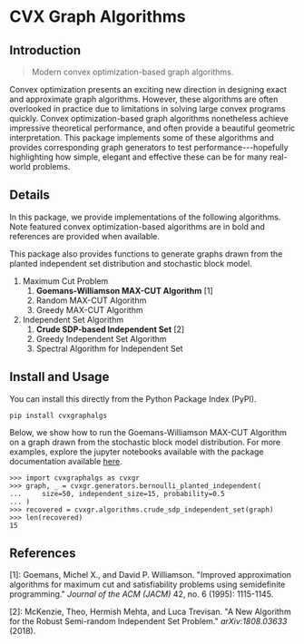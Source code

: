 # CVX Graph Algorithms

## Introduction

> Modern convex optimization-based graph algorithms.

Convex optimization presents an exciting new direction in designing exact and
approximate graph algorithms. However, these algorithms are often overlooked in
practice due to limitations in solving large convex programs quickly.
Convex optimization-based graph algorithms nonetheless achieve impressive 
theoretical performance, and often provide a beautiful geometric interpretation.
This package implements some of these algorithms and provides corresponding 
graph generators to test performance---hopefully highlighting how simple, 
elegant and effective these can be for many real-world problems.

## Details

In this package, we provide implementations of the following algorithms. Note
featured convex optimization-based algorithms are in bold and references are
provided when available.

This package also provides functions to generate graphs drawn from the planted
independent set distribution and stochastic block model.

1. Maximum Cut Problem
    1. **Goemans-Williamson MAX-CUT Algorithm** [1]
    2. Random MAX-CUT Algorithm
    3. Greedy MAX-CUT Algorithm
2. Independent Set Algorithm
    1. **Crude SDP-based Independent Set** [2]
    2. Greedy Independent Set Algorithm
    3. Spectral Algorithm for Independent Set

## Install and Usage

You can install this directly from the Python Package Index (PyPI).

```
pip install cvxgraphalgs
```

Below, we show how to run the Goemans-Williamson MAX-CUT Algorithm on a graph
drawn from the stochastic block model distribution. For more examples, explore 
the jupyter notebooks available with the package documentation available
[here](https://github.com/hermish/cvx-graph-algorithms/).

```
>>> import cvxgraphalgs as cvxgr
>>> graph, _ = cvxgr.generators.bernoulli_planted_independent(
...     size=50, independent_size=15, probability=0.5
... )
>>> recovered = cvxgr.algorithms.crude_sdp_independent_set(graph)
>>> len(recovered)
15
```

## References
[1]: Goemans, Michel X., and David P. Williamson. "Improved approximation 
algorithms for maximum cut and satisfiability problems using semidefinite 
programming." *Journal of the ACM (JACM)* 42, no. 6 (1995): 1115-1145.

[2]: McKenzie, Theo, Hermish Mehta, and Luca Trevisan. "A New Algorithm for the
Robust Semi-random Independent Set Problem." *arXiv:1808.03633* (2018).
